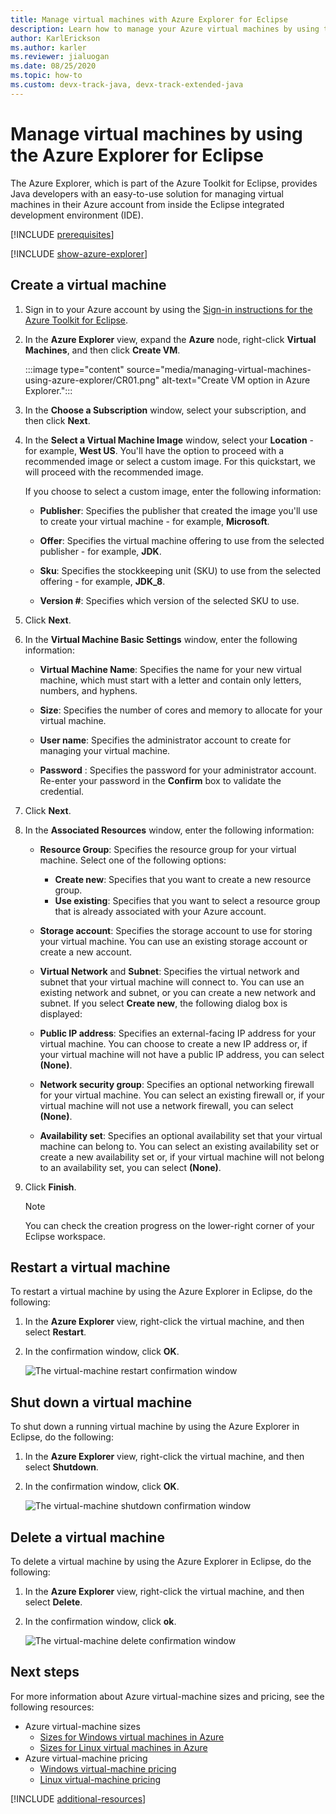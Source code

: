 ```yaml
---
title: Manage virtual machines with Azure Explorer for Eclipse
description: Learn how to manage your Azure virtual machines by using the Azure Explorer for Eclipse.
author: KarlErickson
ms.author: karler
ms.reviewer: jialuogan
ms.date: 08/25/2020
ms.topic: how-to
ms.custom: devx-track-java, devx-track-extended-java
---
```


# Manage virtual machines by using the Azure Explorer for Eclipse

The Azure Explorer, which is part of the Azure Toolkit for Eclipse, provides Java developers with an easy-to-use solution for managing virtual machines in their Azure account from inside the Eclipse integrated development environment (IDE).

[!INCLUDE [prerequisites](includes/prerequisites.md)]

[!INCLUDE [show-azure-explorer](includes/show-azure-explorer.md)]

## Create a virtual machine

1. Sign in to your Azure account by using the [Sign-in instructions for the Azure Toolkit for Eclipse](./sign-in-instructions.md).

1. In the **Azure Explorer** view, expand the **Azure** node, right-click **Virtual Machines**, and then click **Create VM**.

   :::image type="content" source="media/managing-virtual-machines-using-azure-explorer/CR01.png" alt-text="Create VM option in Azure Explorer.":::

1. In the **Choose a Subscription** window, select your subscription, and then click **Next**.

1. In the **Select a Virtual Machine Image** window, select your **Location** - for example, **West US**. You'll have the option to proceed with a recommended image or select a custom image. For this quickstart, we will proceed with the recommended image. 

   If you choose to select a custom image, enter the following information:
   * **Publisher**: Specifies the publisher that created the image you'll use to create your virtual machine - for example, **Microsoft**.

   * **Offer**: Specifies the virtual machine offering to use from the selected publisher - for example, **JDK**.

   * **Sku**: Specifies the stockkeeping unit (SKU) to use from the selected offering - for example, **JDK_8**.

   * **Version #**: Specifies which version of the selected SKU to use.

1. Click **Next**.

1. In the **Virtual Machine Basic Settings** window, enter the following information:

   * **Virtual Machine Name**: Specifies the name for your new virtual machine, which must start with a letter and contain only letters, numbers, and hyphens.

   * **Size**: Specifies the number of cores and memory to allocate for your virtual machine.

   * **User name**: Specifies the administrator account to create for managing your virtual machine.

   * **Password** : Specifies the password for your administrator account. Re-enter your password in the **Confirm** box to validate the credential.

1. Click **Next**.

1. In the **Associated Resources** window, enter the following information:
   * **Resource Group**: Specifies the resource group for your virtual machine. Select one of the following options:
      * **Create new**: Specifies that you want to create a new resource group.
      * **Use existing**: Specifies that you want to select a resource group that is already associated with your Azure account.

   * **Storage account**: Specifies the storage account to use for storing your virtual machine. You can use an existing storage account or create a new account.

   * **Virtual Network** and **Subnet**: Specifies the virtual network and subnet that your virtual machine will connect to. You can use an existing network and subnet, or you can create a new network and subnet. If you select **Create new**, the following dialog box is displayed:

   * **Public IP address**: Specifies an external-facing IP address for your virtual machine. You can choose to create a new IP address or, if your virtual machine will not have a public IP address, you can select **(None)**.

   * **Network security group**: Specifies an optional networking firewall for your virtual machine. You can select an existing firewall or, if your virtual machine will not use a network firewall, you can select **(None)**.

   * **Availability set**: Specifies an optional availability set that your virtual machine can belong to. You can select an existing availability set or create a new availability set or, if your virtual machine will not belong to an availability set, you can select **(None)**.

10. Click **Finish**.  

      > [!NOTE]
      > You can check the creation progress on the lower-right corner of your Eclipse workspace.

## Restart a virtual machine

To restart a virtual machine by using the Azure Explorer in Eclipse, do the following:

1. In the **Azure Explorer** view, right-click the virtual machine, and then select **Restart**.

1. In the confirmation window, click **OK**.

   ![The virtual-machine restart confirmation window](media/managing-virtual-machines-using-azure-explorer/RE02.png)

## Shut down a virtual machine

To shut down a running virtual machine by using the Azure Explorer in Eclipse, do the following:

1. In the **Azure Explorer** view, right-click the virtual machine, and then select **Shutdown**.

1. In the confirmation window, click **OK**.

   ![The virtual-machine shutdown confirmation window](media/managing-virtual-machines-using-azure-explorer/SH02.png)

## Delete a virtual machine

To delete a virtual machine by using the Azure Explorer in Eclipse, do the following:

1. In the **Azure Explorer** view, right-click the virtual machine, and then select **Delete**.

1. In the confirmation window, click **ok**.

   ![The virtual-machine delete confirmation window](media/managing-virtual-machines-using-azure-explorer/DE02.png)

## Next steps

For more information about Azure virtual-machine sizes and pricing, see the following resources:

* Azure virtual-machine sizes
  * [Sizes for Windows virtual machines in Azure]
  * [Sizes for Linux virtual machines in Azure]
* Azure virtual-machine pricing
  * [Windows virtual-machine pricing]
  * [Linux virtual-machine pricing]

[!INCLUDE [additional-resources](includes/additional-resources.md)]

<!-- URL List -->

[Sizes for Windows virtual machines in Azure]: /azure/virtual-machines/sizes
[Sizes for Linux virtual machines in Azure]: /azure/virtual-machines/sizes
[Windows virtual-machine pricing]: https://azure.microsoft.com/pricing/details/virtual-machines/windows/
[Linux virtual-machine pricing]: https://azure.microsoft.com/pricing/details/virtual-machines/linux/

<!-- IMG List -->

[RE01]: media/managing-virtual-machines-using-azure-explorer/RE01.png
[RE02]: media/managing-virtual-machines-using-azure-explorer/RE02.png

[SH01]: media/managing-virtual-machines-using-azure-explorer/SH01.png
[SH02]: media/managing-virtual-machines-using-azure-explorer/SH02.png

[DE01]: media/managing-virtual-machines-using-azure-explorer/DE01.png
[DE02]: media/managing-virtual-machines-using-azure-explorer/DE02.png

[CR01]: media/managing-virtual-machines-using-azure-explorer/CR01.png
[CR02]: media/managing-virtual-machines-using-azure-explorer/CR02.png
[CR03]: media/managing-virtual-machines-using-azure-explorer/CR03.png
[CR04]: media/managing-virtual-machines-using-azure-explorer/CR04.png
[CR05]: media/managing-virtual-machines-using-azure-explorer/CR05.png
[CR06]: media/managing-virtual-machines-using-azure-explorer/CR06.png
[CR07]: media/managing-virtual-machines-using-azure-explorer/CR07.png
[CR08]: media/managing-virtual-machines-using-azure-explorer/CR08.png
